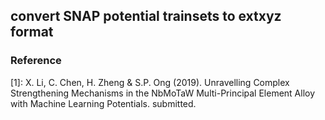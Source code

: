 ## convert SNAP potential trainsets to extxyz format


### Reference 
[1]: X. Li, C. Chen, H. Zheng & S.P. Ong (2019). Unravelling Complex Strengthening Mechanisms in the NbMoTaW Multi-Principal Element Alloy with Machine Learning Potentials. submitted.